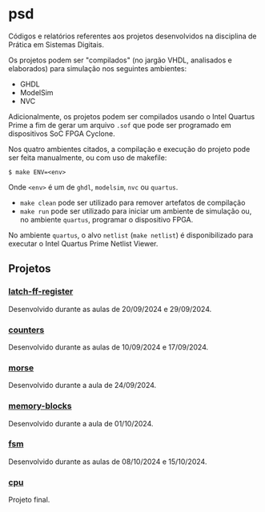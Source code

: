 psd
===

Códigos e relatórios referentes aos projetos desenvolvidos na 
disciplina de Prática em Sistemas Digitais.

Os projetos podem ser "compilados" (no jargão VHDL, analisados e elaborados)
para simulação nos seguintes ambientes:

 - GHDL
 - ModelSim
 - NVC

Adicionalmente, os projetos podem ser compilados usando o Intel Quartus Prime 
a fim de gerar um arquivo `.sof` que pode ser programado em dispositivos SoC
FPGA Cyclone.

Nos quatro ambientes citados, a compilação e execução do projeto pode ser feita 
manualmente, ou com uso de makefile:

```
$ make ENV=<env>
``` 

Onde `<env>` é um de `ghdl`, `modelsim`, `nvc` ou `quartus`.

 - `make clean` pode ser utilizado para remover artefatos de compilação
 - `make run` pode ser utilizado para iniciar um ambiente de simulação
 ou, no ambiente `quartus`, programar o dispositivo FPGA.

No ambiente `quartus`, o alvo `netlist` (`make netlist`) é disponibilizado
para executar o Intel Quartus Prime Netlist Viewer.

## Projetos

### [latch-ff-register](./latch-ff-register)

Desenvolvido durante as aulas de 20/09/2024 e 29/09/2024.

### [counters](./counters)

Desenvolvido durante as aulas de 10/09/2024 e 17/09/2024. 

### [morse](./morse)

Desenvolvido durante a aula de 24/09/2024.

### [memory-blocks](./memory-blocks)

Desenvolvido durante a aula de 01/10/2024.

### [fsm](./fsm)

Desenvolvido durante as aulas de 08/10/2024 e 15/10/2024.

### [cpu](./cpu)

Projeto final.
